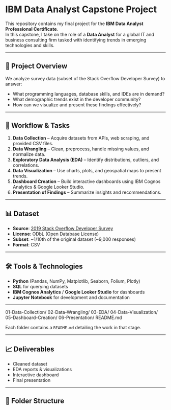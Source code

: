 # IBM Data Analyst Capstone Project

This repository contains my final project for the **IBM Data Analyst Professional Certificate**.  
In this capstone, I take on the role of a **Data Analyst** for a global IT and business consulting firm tasked with identifying trends in emerging technologies and skills.

---

## 📌 Project Overview
We analyze survey data (subset of the Stack Overflow Developer Survey) to answer:
- What programming languages, database skills, and IDEs are in demand?
- What demographic trends exist in the developer community?
- How can we visualize and present these findings effectively?

---

## 🔄 Workflow & Tasks
1. **Data Collection** – Acquire datasets from APIs, web scraping, and provided CSV files.  
2. **Data Wrangling** – Clean, preprocess, handle missing values, and normalize data.  
3. **Exploratory Data Analysis (EDA)** – Identify distributions, outliers, and correlations.  
4. **Data Visualization** – Use charts, plots, and geospatial maps to present trends.  
5. **Dashboard Creation** – Build interactive dashboards using IBM Cognos Analytics & Google Looker Studio.  
6. **Presentation of Findings** – Summarize insights and recommendations.

---

## 📊 Dataset
- **Source**: [2019 Stack Overflow Developer Survey](https://stackoverflow.blog/2019/04/09/the-2019-stack-overflow-developer-survey-results-are-in/)  
- **License**: ODbL (Open Database License)  
- **Subset**: ~1/10th of the original dataset (~9,000 responses)  
- **Format**: CSV

---

## 🛠 Tools & Technologies
- **Python** (Pandas, NumPy, Matplotlib, Seaborn, Folium, Plotly)  
- **SQL** for querying datasets  
- **IBM Cognos Analytics** / **Google Looker Studio** for dashboards  
- **Jupyter Notebook** for development and documentation

---

01-Data-Collection/
02-Data-Wrangling/
03-EDA/
04-Data-Visualization/
05-Dashboard-Creation/
06-Presentation/
README.md

Each folder contains a `README.md` detailing the work in that stage.

---

## 📈 Deliverables
- Cleaned dataset  
- EDA reports & visualizations  
- Interactive dashboard  
- Final presentation

---

## 📂 Folder Structure
